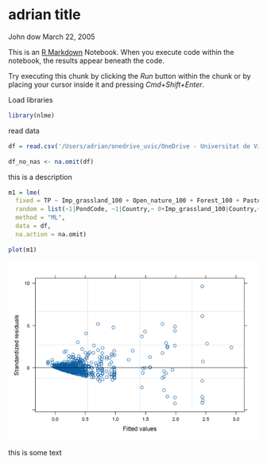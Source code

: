 adrian title
================
John dow
March 22, 2005

This is an [R Markdown](http://rmarkdown.rstudio.com) Notebook. When you
execute code within the notebook, the results appear beneath the code.

Try executing this chunk by clicking the *Run* button within the chunk
or by placing your cursor inside it and pressing *Cmd+Shift+Enter*.

Load libraries

``` r
library(nlme)
```

read data

``` r
df = read.csv('/Users/adrian/onedrive_uvic/OneDrive - Universitat de Vic/Data PhyChe/PhyChe_XY.csv')
```

``` r
df_no_nas <- na.omit(df)
```

this is a description

``` r
m1 = lme(
  fixed = TP ~ Imp_grassland_100 + Open_nature_100 + Forest_100 + Pasture_100 + Urban_100 + Other_100 + Forest_5  + Animals_cont + Area + Depth + T1 + P1, 
  random = list(~1|PondCode, ~1|Country,~ 0+Imp_grassland_100|Country,~ 0+Open_nature_100|Country,~ 0+Forest_100|Country,~ 0+Pasture_100|Country,~ 0+Urban_100|Country,~ 0+Other_100|Country),
  method = "ML",
  data = df, 
  na.action = na.omit)
```

``` r
plot(m1)
```

![](models_files/figure-gfm/unnamed-chunk-5-1.png)<!-- -->

this is some text
